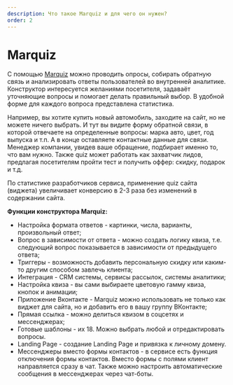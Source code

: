 ```yaml
---
description: Что такое Marquiz и для чего он нужен?
order: 2
---
```


# Marquiz

С помощью [Marquiz](https://www.marquiz.ru/?utm\_source=yandex\&utm\_medium=cpc\&utm\_campaign=62598976\&utm\_content=10787002015\&utm\_term=%D0%BC%D0%B0%D1%80%D0%BA%D0%B2%D0%B8%D0%B7\&roistat=direct18\_search\_10787002015\_%D0%BC%D0%B0%D1%80%D0%BA%D0%B2%D0%B8%D0%B7\&roistat\_referrer=none\&roistat\_pos=premium\_1\&yclid=7662193034413790360) можно проводить опросы, собирать обратную связь и анализировать ответы пользователей во внутренней аналитике. Конструктор интересуется желаниями посетителя, задаваёт уточняющие вопросы и помогает делать правильный выбор. В удобной форме для каждого вопроса представлена статистика.

Например, вы хотите купить новый автомобиль, заходите на сайт, но не можете ничего выбрать. И тут вы видите форму обратной связи, в которой отвечаете на определенные вопросы: марка авто, цвет, год выпуска и т.п. А в конце оставляете контактные данные для связи. Менеджер компании, увидев ваше обращение, подбирает именно то, что вам нужно. Также quiz  может работать как захватчик лидов, предлагая посетителям пройти тест и получить оффер: скидку, подарок и т.д.

По статистике разработчиков сервиса, применение quiz сайта (виджета) увеличивает конверсию в 2-3 раза без изменений в содержании сайта.



**Функции конструктора Marquiz:**

* Настройка формата ответов - картинки, числа, варианты, произвольный ответ;
* Вопрос в зависимости от ответа - можно создать логику квиза, т.е. следующий вопрос показывается в зависимости от предыдущего ответа;
* Триггеры - возможность добавить персональную скидку или каким-то другим способом завлечь клиента;
* Интеграция - CRM системы, сервисы рассылок, системы аналитики;
* Настройка квиза - вы сами выбираете цветовую гамму квиза, кнопок и анимации;
* Приложение Вконтакте - Marquiz можно использовать не только как виджет для сайта, но и добавить его в вашу группу ВКонтакте;
* Прямая ссылка - можно делиться квизом в соцсетях и мессенджерах;
* Готовые шаблоны - их 18. Можно выбрать любой и отредактировать вопросы.
* Landing Page - создание Landing Page и привязка к личному домену.
* Мессенджеры вместо формы контактов - в сервисе есть функция отключения формы контактов. Вместо формы с полями клиент направляется сразу в чат. Также можно настроить автоматические сообщения в мессенджерах через чат-боты.